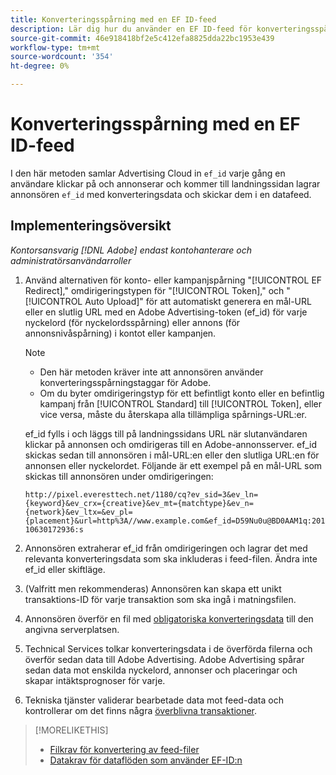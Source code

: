 ```yaml
---
title: Konverteringsspårning med en EF ID-feed
description: Lär dig hur du använder en EF ID-feed för konverteringsspårningsdata.
source-git-commit: 46e918418bf2e5c412efa8825dda22bc1953e439
workflow-type: tm+mt
source-wordcount: '354'
ht-degree: 0%

---
```


# Konverteringsspårning med en EF ID-feed

I den här metoden samlar Advertising Cloud in `ef_id` varje gång en användare klickar på och annonserar och kommer till landningssidan lagrar annonsören `ef_id` med konverteringsdata och skickar dem i en datafeed.

## Implementeringsöversikt

*Kontorsansvarig [!DNL Adobe] endast kontohanterare och administratörsanvändarroller*

1. Använd alternativen för konto- eller kampanjspårning &quot;[!UICONTROL EF Redirect],&quot; omdirigeringstypen för &quot;[!UICONTROL Token],&quot; och &quot;[!UICONTROL Auto Upload]&quot; för att automatiskt generera en mål-URL eller en slutlig URL med en Adobe Advertising-token (ef_id) för varje nyckelord (för nyckelordsspårning) eller annons (för annonsnivåspårning) i kontot eller kampanjen.

   >[!NOTE]
   >* Den här metoden kräver inte att annonsören använder konverteringsspårningstaggar för Adobe.
   >* Om du byter omdirigeringstyp för ett befintligt konto eller en befintlig kampanj från [!UICONTROL Standard] till [!UICONTROL Token], eller vice versa, måste du återskapa alla tillämpliga spårnings-URL:er.

   ef_id fylls i och läggs till på landningssidans URL när slutanvändaren klickar på annonsen och omdirigeras till en Adobe-annonsserver. ef_id skickas sedan till annonsören i mål-URL:en eller den slutliga URL:en för annonsen eller nyckelordet. Följande är ett exempel på en mål-URL som skickas till annonsören under omdirigeringen:

   `http://pixel.everesttech.net/1180/cq?ev_sid=3&ev_ln={keyword}&ev_crx={creative}&ev_mt={matchtype}&ev_n={network}&ev_ltx=&ev_pl={placement}&url=http%3A//www.example.com&ef_id=D59Nu0u@BD0AAM1q:20110630172936:s`

1. Annonsören extraherar ef_id från omdirigeringen och lagrar det med relevanta konverteringsdata som ska inkluderas i feed-filen. Ändra inte ef_id eller skiftläge.

1. (Valfritt men rekommenderas) Annonsören kan skapa ett unikt transaktions-ID för varje transaktion som ska ingå i matningsfilen.

1. Annonsören överför en fil med [obligatoriska konverteringsdata](/help/search-social-commerce/tracking/feed-ef-id-data-requirements.md) till den angivna serverplatsen.

1. Technical Services tolkar konverteringsdata i de överförda filerna och överför sedan data till Adobe Advertising. Adobe Advertising spårar sedan data mot enskilda nyckelord, annonser och placeringar och skapar intäktsprognoser för varje.

1. Tekniska tjänster validerar bearbetade data mot feed-data och kontrollerar om det finns några [överblivna transaktioner](/help/search-social-commerce/glossary.md#o-p).

>[!MORELIKETHIS]
>
>* [Filkrav för konvertering av feed-filer](feed-file-requirements.md)
>* [Datakrav för dataflöden som använder EF-ID:n](/help/search-social-commerce/tracking/feed-ef-id-data-requirements.md)


